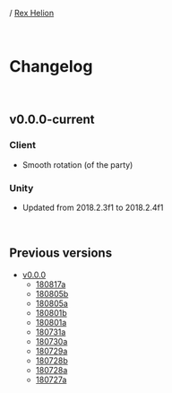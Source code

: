 / [Rex Helion](../)

<br>

# Changelog

<br>

## v0.0.0-current

### Client ###

- Smooth rotation (of the party)

### Unity ###

- Updated from 2018.2.3f1 to 2018.2.4f1
  
<br>

## Previous versions

- [v0.0.0](v0-0-0/)
  - [180817a](v0-0-0/180817a/)
  - [180805b](v0-0-0/180805b/)
  - [180805a](v0-0-0/180805a/)
  - [180801b](v0-0-0/180801b/)
  - [180801a](v0-0-0/180801a/)
  - [180731a](v0-0-0/180731a/)
  - [180730a](v0-0-0/180730a/)
  - [180729a](v0-0-0/180729a/)
  - [180728b](v0-0-0/180728b/)
  - [180728a](v0-0-0/180728a/)
  - [180727a](v0-0-0/180727a/)

<br>
<br>
<br>
